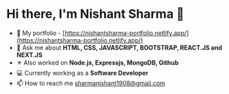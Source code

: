 # Hi there, I'm Nishant Sharma 👋

- 🧧 My portfolio - [https://nishantsharma-portfolio.netlify.app/](https://nishantsharma-portfolio.netlify.app/)
- 💬 Ask me about **HTML, CSS, JAVASCRIPT, BOOTSTRAP, REACT.JS and NEXT.JS**
- ✴️ Also worked on **Node.js, Expressjs, MongoDB, Github**
- 💻 Currently working as a **Software Developer**
- 📫 How to reach me sharmanishant1908@gmail.com
